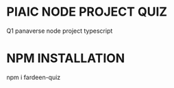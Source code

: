# PIAIC NODE PROJECT QUIZ
Q1 panaverse node project typescript
# NPM INSTALLATION
npm i fardeen-quiz